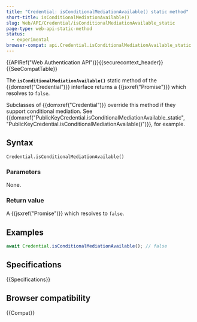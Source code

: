 ```yaml
---
title: "Credential: isConditionalMediationAvailable() static method"
short-title: isConditionalMediationAvailable()
slug: Web/API/Credential/isConditionalMediationAvailable_static
page-type: web-api-static-method
status:
  - experimental
browser-compat: api.Credential.isConditionalMediationAvailable_static
---
```


{{APIRef("Web Authentication API")}}{{securecontext_header}}{{SeeCompatTable}}

The **`isConditionalMediationAvailable()`** static method of the {{domxref("Credential")}} interface returns a {{jsxref("Promise")}} which resolves to `false`.

Subclasses of {{domxref("Credential")}} override this method if they support conditional mediation. See {{domxref("PublicKeyCredential.isConditionalMediationAvailable_static", "PublicKeyCredential.isConditionalMediationAvailable()")}}, for example.

## Syntax

```js-nolint
Credential.isConditionalMediationAvailable()
```

### Parameters

None.

### Return value

A {{jsxref("Promise")}} which resolves to `false`.

## Examples

```js
await Credential.isConditionalMediationAvailable(); // false
```

## Specifications

{{Specifications}}

## Browser compatibility

{{Compat}}
